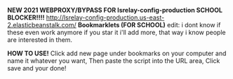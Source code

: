 **NEW 2021 WEBPROXY/BYPASS FOR lsrelay-config-production SCHOOL BLOCKER!!!!**
http://lsrelay-config-production.us-east-2.elasticbeanstalk.com/
**Bookmarklets (FOR SCHOOL)**
edit: i dont know if these even work anymore if you star it i'll add more, that way i know people are interested in them.

**HOW TO USE!**
Click add new page under bookmarks on your computer and name it whatever you want, Then paste the script into the URL area, Click save and your done!
